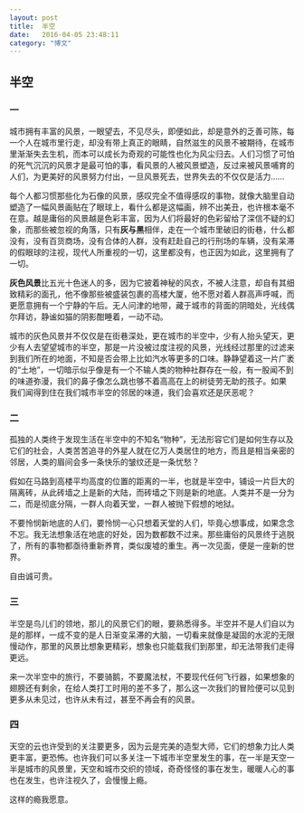 ```yaml
---
layout: post
title:  半空
date:   2016-04-05 23:48:11
category: "博文"
---
```


## 半空


### 一

城市拥有丰富的风景，一眼望去，不见尽头，即便如此，却是意外的乏善可陈，每一个人在城市里行走，却没有带上真正的眼睛，自然滋生的风景不被期待，在城市里渐渐失去生机，而本可以成长为奇观的可能性也化为风尘归去。人们习惯了可怕的死气沉沉的风景才是最可怕的事，看风景的人被风景塑造，反过来被风景哺育的人们，为更美好的风景努力付出，一旦风景死去，世界失去的不仅仅是活力……

每个人都习惯那些化为石像的风景，感叹完全不值得感叹的事物，就像大脑里自动塑造了一幅风景画贴在了眼球上，看什么都是这幅画，辨不出美丑，也许根本毫不在意。越是庸俗的风景越是色彩丰富，因为人们将最好的色彩留给了深信不疑的幻象，而那些被忽视的角落，只有**灰与黑**相伴，走在一个城市里破旧的街巷，什么都没有，没有百货商场，没有合体的人群，没有赶赴自己的行刑场的车辆，没有呆滞的假眼球的注视，现代人所重视的一切，这里都没有，也正因为如此，这里拥有了一切。

**灰色风景**比五光十色迷人的多，因为它披着神秘的风衣，不被人注意，却自有其细致精彩的面孔，他不像那些被盛装包裹的高楼大厦，他不愿对着人群高声呼喊，而更愿意拥有一个宁静的午后。无人问津的地带，藏于城市的背面的阴暗处，光线偶尔拜访，静谧如猫的阴影酣睡着，一动不动。

城市的灰色风景并不仅仅是在街巷深处，更在城市的半空中，少有人抬头望天，更少有人去望望城市的半空，那是一片没被过度注视的风景，光线经过那里的过滤来到我们所在的地面，不知是否会带上比如汽水等更多的口味。静静望着这一片广袤的“土地”，一切暗示似乎像是有一个不输人类的物种社群存在一般，有一股闻不到的味道弥漫，我们的鼻子像怎么跳也够不着高高在上的树徒劳无助的孩子。如果 我们闻得到住在我们城市半空的邻居的味道，我们会喜欢还是厌恶呢？


### 二

孤独的人类终于发现生活在半空中的不知名“物种”，无法形容它们是如何生存以及它们的社会，人类苦苦追寻的外星人就在亿万人类居住的地方，而且是相当亲密的邻居，人类的眉间会多一条快乐的皱纹还是一条忧愁？

假如在马路到高楼平均高度的位置的距离的一半，也就是半空中，铺设一片巨大的隔离砖，从此砖墙之上是新的大陆，而砖墙之下则是新的地底。人类并不是一分为二，而是彻底分隔，一群人向着天堂，一群人被抛下假想的地狱。

不要怜悯新地底的人们，要怜悯一心只想着天堂的人们，毕竟心想事成，如果念念不忘。我无法想象活在地底的好处，因为数都数不过来。那些庸俗的风景终于逃脱了，所有的事物都亟待重新养育，类似废墟的重生。再一次见面，便是一座新的世界。

自由诚可贵。

### 三

半空是鸟儿们的领地，那儿的风景它们的眼，要熟悉得多。半空并不是人们自以为是的那样，一成不变的是人日渐变呆滞的大脑，一切看来就像是凝固的水泥的无限慢动作，那里的风景比想象更精彩，想象也只能载我们到那里，却无法带我们走得更远。

来一次半空中的旅行，不要骑鹅，不要魔法杖，不要现代任何飞行器，如果想象的翅膀还有剩余，在给人类打工时用的差不多了，那么这一次我们的冒险便可以见到更多从未见过，也许从未有过，甚至不再会有的风景。

### 四

天空的云也许受到的关注要更多，因为云是完美的造型大师，它们的想象力比人类更丰富，更恐怖。也许我们可以多关注一下城市半空里发生的事，在一半是天空一半是城市的风景里，天空和城市交织的领域，奇奇怪怪的事在发生，暖暖人心的事也在发生，也许注视久了，会慢慢上瘾。

这样的瘾我愿意。








